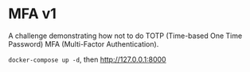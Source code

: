 # MFA v1

A challenge demonstrating how not to do TOTP (Time-based One Time Password) MFA (Multi-Factor Authentication).

`docker-compose up -d`, then http://127.0.0.1:8000